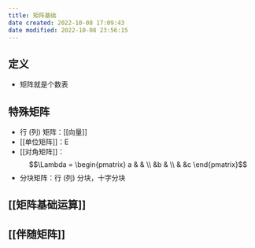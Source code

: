 ```yaml
---
title: 矩阵基础
date created: 2022-10-08 17:09:43
date modified: 2022-10-08 23:56:15
---
```


## 定义

- 矩阵就是个数表

## 特殊矩阵

- 行 (列) 矩阵：[[向量]]
- [[单位矩阵]]：E
- [[对角矩阵]]：$$\Lambda = \begin{pmatrix} a & & \\
 &b & \\ & &c \end{pmatrix}$$
- 分块矩阵：行 (列) 分块，十字分块

## [[矩阵基础运算]]

## [[伴随矩阵]]
